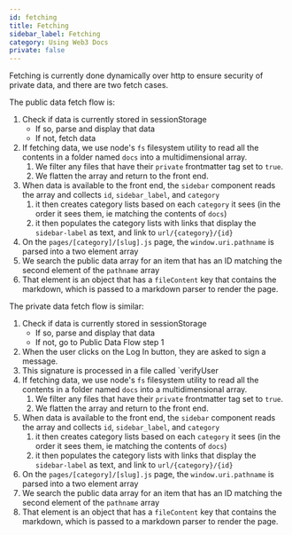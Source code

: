 ```yaml
---
id: fetching
title: Fetching
sidebar_label: Fetching
category: Using Web3 Docs
private: false
---
```


Fetching is currently done dynamically over http to ensure security of private data, and there are two fetch cases.

The public data fetch flow is:

1. Check if data is currently stored in sessionStorage
   - If so, parse and display that data
   - If not, fetch data
2. If fetching data, we use node's `fs` filesystem utility to read all the contents in a folder named `docs` into a multidimensional array.
   1. We filter any files that have their `private` frontmatter tag set to `true`.
   2. We flatten the array and return to the front end.
3. When data is available to the front end, the `sidebar` component reads the array and collects `id`, `sidebar_label`, and `category`
   1. it then creates category lists based on each `category` it sees (in the order it sees them, ie matching the contents of `docs`)
   2. it then populates the category lists with links that display the `sidebar-label` as text, and link to `url/{category}/{id}`
4. On the `pages/[category]/[slug].js` page, the `window.uri.pathname` is parsed into a two element array
5. We search the public data array for an item that has an ID matching the second element of the `pathname` array
6. That element is an object that has a `fileContent` key that contains the markdown, which is passed to a markdown parser to render the page.

The private data fetch flow is similar:

1. Check if data is currently stored in sessionStorage
   - If so, parse and display that data
   - If not, go to Public Data Flow step 1
2. When the user clicks on the Log In button, they are asked to sign a message.
3. This signature is processed in a file called `verifyUser
4. If fetching data, we use node's `fs` filesystem utility to read all the contents in a folder named `docs` into a multidimensional array.
   1. We filter any files that have their `private` frontmatter tag set to `true`.
   2. We flatten the array and return to the front end.
5. When data is available to the front end, the `sidebar` component reads the array and collects `id`, `sidebar_label`, and `category`
   1. it then creates category lists based on each `category` it sees (in the order it sees them, ie matching the contents of `docs`)
   2. it then populates the category lists with links that display the `sidebar-label` as text, and link to `url/{category}/{id}`
6. On the `pages/[category]/[slug].js` page, the `window.uri.pathname` is parsed into a two element array
7. We search the public data array for an item that has an ID matching the second element of the `pathname` array
8. That element is an object that has a `fileContent` key that contains the markdown, which is passed to a markdown parser to render the page.
